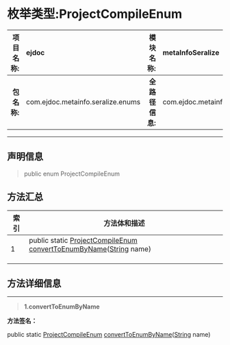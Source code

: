 # 枚举类型:ProjectCompileEnum

|  **项目名称:**    |  ejdoc    |   **模块名称:**   |metaInfoSeralize|
| ----: | :---- | ----: |:---- |
|   **包名称:**   |  com.ejdoc.metainfo.seralize.enums    |   **全路径信息:**   |com.ejdoc.metainfo.seralize.enums.ProjectCompileEnum|



















---

## 声明信息

> public enum ProjectCompileEnum     














## 方法汇总

|   索引  |    方法体和描述   |
| ---- | ---- |
|1|public static [ProjectCompileEnum](/metaInfoSeralize/com/ejdoc/metainfo/seralize/enums/ProjectCompileEnum.md) [convertToEnumByName](#converttoenumbyname-string)([String](https://docs.oracle.com/javase/8/docs/api/java/lang/String.html?is-external=true) name)   <br/><br/>|







## 方法详细信息


---

> **1.<span id="converttoenumbyname-string">convertToEnumByName</span>**

**方法签名：** 

  public static [ProjectCompileEnum](/metaInfoSeralize/com/ejdoc/metainfo/seralize/enums/ProjectCompileEnum.md) [convertToEnumByName](#converttoenumbyname-string)([String](https://docs.oracle.com/javase/8/docs/api/java/lang/String.html?is-external=true) name)   









